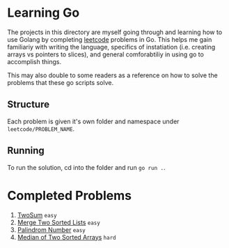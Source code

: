 # Learning Go

The projects in this directory are myself going through and learning how to use Golang by completing [leetcode](http://www.leetcode.com) problems in Go. This helps me gain familiariy with writing the language, specifics of instatiation (i.e. creating arrays vs pointers to slices), and general comforabtiliy in using go to accomplish things.

This may also double to some readers as a reference on how to solve the problems that these go scripts solve.

## Structure
Each problem is given it's own folder and namespace under `leetcode/PROBLEM_NAME`.

## Running
To run the solution, cd into the folder and run `go run .`. 

# Completed Problems
1. [TwoSum](https://leetcode.com/problems/two-sum/) `easy`
1. [Merge Two Sorted Lists](https://leetcode.com/problems/merge-two-sorted-lists/) `easy`
1. [Palindrom Number](https://leetcode.com/problems/palindrome-number/) `easy`
1. [Median of Two Sorted Arrays](https://leetcode.com/problems/median-of-two-sorted-arrays/) `hard`